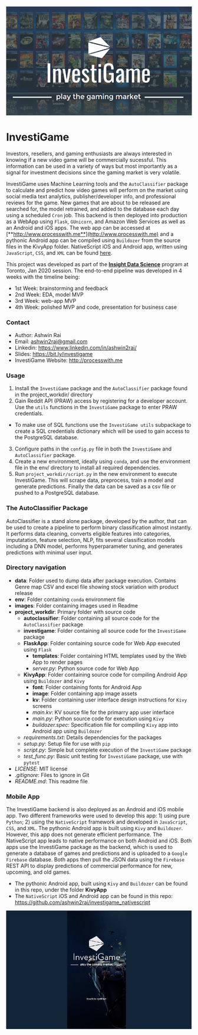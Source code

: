 ![InvestiGame Logo](/images/logo.png)

# InvestiGame

Investors, resellers, and gaming enthusiasts are always interested in knowing if a new video game will be commercially sucessful. This information can be used in a variety of ways but most importantly as a signal for investment decisions since the gaming market is very volatile.

InvestiGame uses Machine Learning tools and the `AutoClassifier` package to calculate and predict how video games will perform on the market using social media text analytics, publisher/developer info, and professional reviews for the game. New games that are about to be released are searched for, the model retrained, and added to the database each day using a scheduled `Cron` job. This backend is then deployed into production as a WebApp using `Flask`, `GUnicorn`, and Amazon Web Services as well as an Android and iOS apps. The web app can be accessed at [**http://www.processwith.me**](http://www.processwith.me) and a pythonic Android app can be compiled using `Buildozer` from the source files in the KivyApp folder. NativeScript iOS and Android app, written using `JavaScript`, `CSS`, and `XML` can be found [here](https://github.com/ashwin2rai/investigame_nativescript). 

This project was developed as part of the [**Insight Data Science**](https://www.insightdatascience.com/) program at Toronto, Jan 2020 session. The end-to-end pipeline was developed in 4 weeks with the timeline being:
- 1st Week: brainstorming and feedback
- 2nd Week: EDA, model MVP
- 3rd Week: web-app MVP
- 4th Week: polished MVP and code, presentation for business case

### Contact
- Author: Ashwin Rai
- Email: ashwin2rai@gmail.com
- Linkedin: https://www.linkedin.com/in/ashwin2rai/
- Slides: https://bit.ly/investigame
- InvestiGame Website: http://processwith.me

### Usage

1. Install the `InvestiGame` package and the `AutoClassifier` package found in the project_workdir/ directory
2. Gain Reddit API (PRAW) access by registering for a developer account. Use the `utils` functions in the `InvestiGame` package to enter PRAW credentials. 
- To make use of SQL functions use the `InvestiGame utils` subpackage to create a SQL credentials dictionary which will be used to gain access to the PostgreSQL database.
3. Configure paths in the `config.py` file in both the `InvestiGame` and `AutoClassifier` package. 
4. Create a new environment, ideally using `conda`, and use the environment file in the env/ directory to install all required dependencies.
5. Run `project_workdir/script.py` in the new environment to execute InvestiGame. This will scrape data, preprocess, train a model and generate predictions. Finally the data can be saved as a csv file or pushed to a PostgreSQL database.

### The AutoClassifier Package

AutoClassifier is a stand alone package, developed by the author, that can be used to create a pipeline to perform binary classification almost instantly. It performs data cleaning, converts eligible features into categories, imputatation, feature selection, NLP, fits several classification models including a DNN model, performs hyperparameter tuning, and generates predictions with minimal user input.

### Directory navigation

- **data**: Folder used to dump data after package execution. Contains Genre map CSV and excel file showing stock variation with product release
- **env**: Folder containing `conda` environment file
- **images**: Folder containing images used in Readme
- **project_workdir**: Primary folder with source code
  - **autoclassifier**: Folder containing all source code for the `AutoClassifier` package
  - **investigame**: Folder containing all source code for the `InvestiGame` package
  - **FlaskApp**: Folder containing source code for Web App executed using `Flask`
    - **templates**: Folder containing HTML templates used by the Web App to render pages
    - *server.py*: Python source code for Web App
  - **KivyApp**: Folder containing source code for compiling Android App using `Buildozer` and `Kivy`
    - **font**: Folder containing fonts for Android App
    - **image**: Folder containing app image assets
    - **kv**: Folder containing user interface design instructions for `Kivy` screens
    - *main.kv*: KV source file for the primarry app user interface
    - *main.py*: Python source code for execution using `Kivy`
    - *buildozer.spec*: Specification file for compiling `Kivy` app into Android app using `Buildozer`
  - *requirements.txt*: Details dependencies for the packages
  - *setup.py*: Setup file for use with `pip`
  - *script.py*: Simple but complete execution of the `InvestiGame` package
  - *test_func.py*: Basic unit testing for `InvestiGame` package, use with `pytest`
- *LICENSE*: MIT license
- *.gitignore*: Files to ignore in Git
- *README.md*: This readme file
    
### Mobile App

The InvestiGame backend is also deployed as an Android and iOS mobile app. Two different frameworks were used to develop this app: 1) using pure `Python`; 2) using the `NativeScript` framework and developed in `JavaScript`, `CSS`, and `XML`. The pythonic Android app is built using `Kivy` and `Buildozer`. However, this app does not generate efficient performance. The NativeScript app leads to native performance on both Android and iOS. Both apps use the InvestiGame package as the backend, which is used to generate a database of games and predictions and is uploaded to a `Google Firebase` database. Both apps then pull the JSON data using the `Firebase` REST API to display predictions of commercial performance for new, upcoming, and old games.  

- The pythonic Android app, built using `Kivy` and `Buildozer` can be found in this repo, under the folder **KivyApp**
- The `NativeScript` iOS and Android app can be found in this repo: https://github.com/ashwin2rai/investigame_nativescript

![Screenshot of Android App Home Screen](/images/kivy.jpg)



